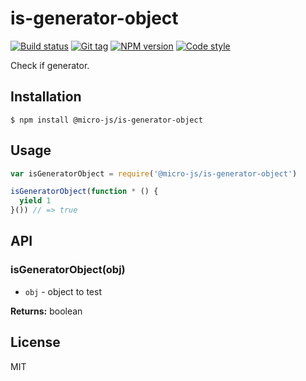 
# is-generator-object

[![Build status][travis-image]][travis-url]
[![Git tag][git-image]][git-url]
[![NPM version][npm-image]][npm-url]
[![Code style][standard-image]][standard-url]

Check if generator.

## Installation

    $ npm install @micro-js/is-generator-object

## Usage

```js
var isGeneratorObject = require('@micro-js/is-generator-object')

isGeneratorObject(function * () {
  yield 1
}()) // => true

```

## API

### isGeneratorObject(obj)

- `obj` - object to test

**Returns:** boolean

## License

MIT

[travis-image]: https://img.shields.io/travis/micro-js/is-generator-object.svg?style=flat-square
[travis-url]: https://travis-ci.org/micro-js/is-generator-object
[git-image]: https://img.shields.io/github/tag/micro-js/is-generator-object.svg
[git-url]: https://github.com/micro-js/is-generator-object
[standard-image]: https://img.shields.io/badge/code%20style-standard-brightgreen.svg?style=flat
[standard-url]: https://github.com/feross/standard
[npm-image]: https://img.shields.io/npm/v/@micro-js/is-generator-object.svg?style=flat-square
[npm-url]: https://npmjs.org/package/@micro-js/is-generator-object

